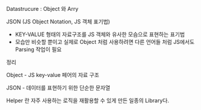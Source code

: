 Datastrucure : Object 와 Arry

JSON (JS Object Notation, JS 객체 표기법)

- KEY-VALUE 형태의 자료구조를 JS 객체와 유사한 모슴으로 표현하는 표기법
- 모습만 비슷할 뿐이고 실제로 Object 처럼 사용하려면 다른 언어들 처럼 JS에서도 Parsing 작업이 필요 

정리

Object - JS key-value 페어의 자료 구조

JSON - 데이터를 표현하기 위한 단순한 문자열



Helper 란 자주 사용하는 로직을 재활용할 수 있게 만든 일종의 Library다.

